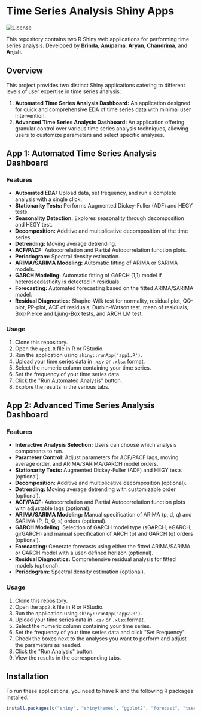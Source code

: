 # Time Series Analysis Shiny Apps

[![License](https://img.shields.io/badge/License-MIT-yellow.svg)](https://opensource.org/licenses/MIT)

This repository contains two R Shiny web applications for performing time series analysis. Developed by **Brinda**, **Anupama**, **Aryan**, **Chandrima**, and **Anjali**.

## Overview

This project provides two distinct Shiny applications catering to different levels of user expertise in time series analysis:

1.  **Automated Time Series Analysis Dashboard:** An application designed for quick and comprehensive EDA of time series data with minimal user intervention.
2.  **Advanced Time Series Analysis Dashboard:** An application offering granular control over various time series analysis techniques, allowing users to customize parameters and select specific analyses.

## App 1: Automated Time Series Analysis Dashboard

### Features

* **Automated EDA:** Upload data, set frequency, and run a complete analysis with a single click.
* **Stationarity Tests:** Performs Augmented Dickey-Fuller (ADF) and HEGY tests.
* **Seasonality Detection:** Explores seasonality through decomposition and HEGY test.
* **Decomposition:** Additive and multiplicative decomposition of the time series.
* **Detrending:** Moving average detrending.
* **ACF/PACF:** Autocorrelation and Partial Autocorrelation function plots.
* **Periodogram:** Spectral density estimation.
* **ARIMA/SARIMA Modeling:** Automatic fitting of ARIMA or SARIMA models.
* **GARCH Modeling:** Automatic fitting of GARCH (1,1) model if heteroscedasticity is detected in residuals.
* **Forecasting:** Automated forecasting based on the fitted ARIMA/SARIMA model.
* **Residual Diagnostics:** Shapiro-Wilk test for normality, residual plot, QQ-plot, PP-plot, ACF of residuals, Durbin-Watson test, mean of residuals, Box-Pierce and Ljung-Box tests, and ARCH LM test.

### Usage

1.  Clone this repository.
2.  Open the `app1.R` file in R or RStudio.
3.  Run the application using `shiny::runApp('app1.R')`.
4.  Upload your time series data in `.csv` or `.xlsx` format.
5.  Select the numeric column containing your time series.
6.  Set the frequency of your time series data.
7.  Click the "Run Automated Analysis" button.
8.  Explore the results in the various tabs.

## App 2: Advanced Time Series Analysis Dashboard

### Features

* **Interactive Analysis Selection:** Users can choose which analysis components to run.
* **Parameter Control:** Adjust parameters for ACF/PACF lags, moving average order, and ARIMA/SARIMA/GARCH model orders.
* **Stationarity Tests:** Augmented Dickey-Fuller (ADF) and HEGY tests (optional).
* **Decomposition:** Additive and multiplicative decomposition (optional).
* **Detrending:** Moving average detrending with customizable order (optional).
* **ACF/PACF:** Autocorrelation and Partial Autocorrelation function plots with adjustable lags (optional).
* **ARIMA/SARIMA Modeling:** Manual specification of ARIMA (p, d, q) and SARIMA (P, D, Q, s) orders (optional).
* **GARCH Modeling:** Selection of GARCH model type (sGARCH, eGARCH, gjrGARCH) and manual specification of ARCH (p) and GARCH (q) orders (optional).
* **Forecasting:** Generate forecasts using either the fitted ARIMA/SARIMA or GARCH model with a user-defined horizon (optional).
* **Residual Diagnostics:** Comprehensive residual analysis for fitted models (optional).
* **Periodogram:** Spectral density estimation (optional).

### Usage

1.  Clone this repository.
2.  Open the `app2.R` file in R or RStudio.
3.  Run the application using `shiny::runApp('app2.R')`.
4.  Upload your time series data in `.csv` or `.xlsx` format.
5.  Select the numeric column containing your time series.
6.  Set the frequency of your time series data and click "Set Frequency".
7.  Check the boxes next to the analyses you want to perform and adjust the parameters as needed.
8.  Click the "Run Analysis" button.
9.  View the results in the corresponding tabs.

## Installation

To run these applications, you need to have R and the following R packages installed:

```R
install.packages(c("shiny", "shinythemes", "ggplot2", "forecast", "tseries", "readxl", "plotly", "lmtest", "nortest", "TTR", "tools", "uroot", "quantmod", "rugarch", "shinyWidgets"))
